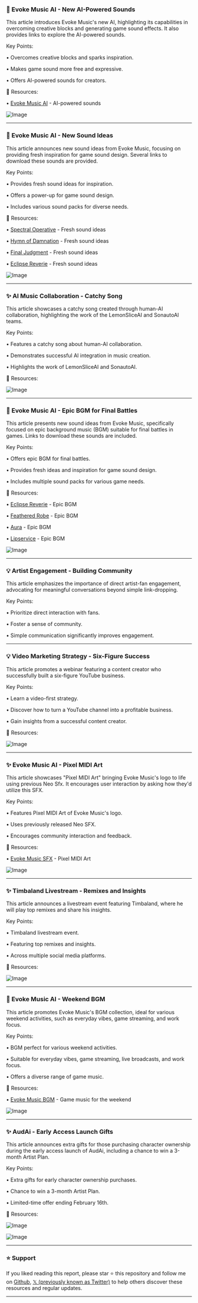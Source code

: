 ### 🚀 Evoke Music AI - New AI-Powered Sounds

This article introduces Evoke Music's new AI, highlighting its capabilities in overcoming creative blocks and generating game sound effects.  It also provides links to explore the AI-powered sounds.

Key Points:

• Overcomes creative blocks and sparks inspiration.


• Makes game sound more free and expressive.


• Offers AI-powered sounds for creators.


🔗 Resources:

• [Evoke Music AI](https://evokemusic.short.gy/CRIMSON-MIRAGE) - AI-powered sounds

![Image](https://pbs.twimg.com/ext_tw_video_thumb/1896443737817120768/pu/img/taUClUFRE8_I64Oa.jpg)


---
### 🚀 Evoke Music AI - New Sound Ideas

This article announces new sound ideas from Evoke Music, focusing on providing fresh inspiration for game sound design.  Several links to download these sounds are provided.

Key Points:

• Provides fresh sound ideas for inspiration.


• Offers a power-up for game sound design.


• Includes various sound packs for diverse needs.


🔗 Resources:

• [Spectral Operative](https://evokemusic.short.gy/SPECTRAL-OPERATIVE) - Fresh sound ideas


• [Hymn of Damnation](https://evokemusic.short.gy/HYMN-OF-DAMNATION) - Fresh sound ideas


• [Final Judgment](https://evokemusic.short.gy/FINAL-JUDGMENT) - Fresh sound ideas


• [Eclipse Reverie](https://evokemusic.short.gy/ECLIPSE-REVERIE) - Fresh sound ideas

![Image](https://pbs.twimg.com/ext_tw_video_thumb/1894971696223772673/pu/img/i5xHSA45z7WedRNx.jpg)


---
### ✨ AI Music Collaboration - Catchy Song

This article showcases a catchy song created through human-AI collaboration, highlighting the work of the LemonSliceAI and SonautoAI teams.

Key Points:

• Features a catchy song about human-AI collaboration.


• Demonstrates successful AI integration in music creation.


• Highlights the work of LemonSliceAI and SonautoAI.


🔗 Resources:

![Image](https://pbs.twimg.com/ext_tw_video_thumb/1894176616953065472/pu/img/yNu63GMExL68xK-o.jpg)


---
### 🚀 Evoke Music AI - Epic BGM for Final Battles

This article presents new sound ideas from Evoke Music, specifically focused on epic background music (BGM) suitable for final battles in games.  Links to download these sounds are included.

Key Points:

• Offers epic BGM for final battles.


• Provides fresh ideas and inspiration for game sound design.


• Includes multiple sound packs for various game needs.


🔗 Resources:

• [Eclipse Reverie](https://evokemusic.short.gy/ECLIPSE-REVERIE) - Epic BGM


• [Feathered Robe](https://evokemusic.short.gy/FEATHERED-ROBE) - Epic BGM


• [Aura](https://evokemusic.short.gy/AURA) - Epic BGM


• [Lipservice](https://evokemusic.short.gy/LIPSERVICE) - Epic BGM

![Image](https://pbs.twimg.com/ext_tw_video_thumb/1893873490178032069/pu/img/-e7V1QZTuLWoGh94.jpg)


---
### 💡 Artist Engagement - Building Community

This article emphasizes the importance of direct artist-fan engagement, advocating for meaningful conversations beyond simple link-dropping.

Key Points:

• Prioritize direct interaction with fans.


• Foster a sense of community.


• Simple communication significantly improves engagement.



---
### 💡 Video Marketing Strategy - Six-Figure Success

This article promotes a webinar featuring a content creator who successfully built a six-figure YouTube business.

Key Points:

• Learn a video-first strategy.


• Discover how to turn a YouTube channel into a profitable business.


• Gain insights from a successful content creator.


🔗 Resources:

![Image](https://pbs.twimg.com/media/GkJi7UFXoAAN_eH?format=jpg&name=small)


---
### ✨ Evoke Music AI - Pixel MIDI Art

This article showcases "Pixel MIDI Art" bringing Evoke Music's logo to life using previous Neo Sfx.  It encourages user interaction by asking how they'd utilize this SFX.

Key Points:

• Features Pixel MIDI Art of Evoke Music's logo.


• Uses previously released Neo SFX.


• Encourages community interaction and feedback.


🔗 Resources:

• [Evoke Music SFX](https://evokemusic.short.gy/top) - Pixel MIDI Art


![Image](https://pbs.twimg.com/ext_tw_video_thumb/1890284373217615872/pu/img/-e7V1QZTuLWoGh94.jpg)


---
### ✨ Timbaland Livestream - Remixes and Insights

This article announces a livestream event featuring Timbaland, where he will play top remixes and share his insights.

Key Points:

• Timbaland livestream event.


• Featuring top remixes and insights.


• Across multiple social media platforms.


🔗 Resources:

![Image](https://pbs.twimg.com/media/GjRd-XgWoAAvxp9?format=jpg&name=small)


---
### 🚀 Evoke Music AI - Weekend BGM

This article promotes Evoke Music's BGM collection, ideal for various weekend activities, such as everyday vibes, game streaming, and work focus.

Key Points:

• BGM perfect for various weekend activities.


• Suitable for everyday vibes, game streaming, live broadcasts, and work focus.


• Offers a diverse range of game music.


🔗 Resources:

• [Evoke Music BGM](https://evokemusic.short.gy/top) - Game music for the weekend


![Image](https://pbs.twimg.com/ext_tw_video_thumb/1887762710735298560/pu/img/FMiJIECyU8jgAWFu.jpg)


---
### ✨ AudAi - Early Access Launch Gifts

This article announces extra gifts for those purchasing character ownership during the early access launch of AudAi, including a chance to win a 3-month Artist Plan.

Key Points:

• Extra gifts for early character ownership purchases.


• Chance to win a 3-month Artist Plan.


• Limited-time offer ending February 16th.


🔗 Resources:

![Image](https://pbs.twimg.com/media/Gi8DpR4acAAMksH?format=jpg&name=small)

![Image](https://pbs.twimg.com/media/Gi8Dqkta4AUW2wf?format=jpg&name=small)


---

### ⭐️ Support

If you liked reading this report, please star ⭐️ this repository and follow me on [Github](https://github.com/Drix10), [𝕏 (previously known as Twitter)](https://x.com/DRIX_10_) to help others discover these resources and regular updates.

---
